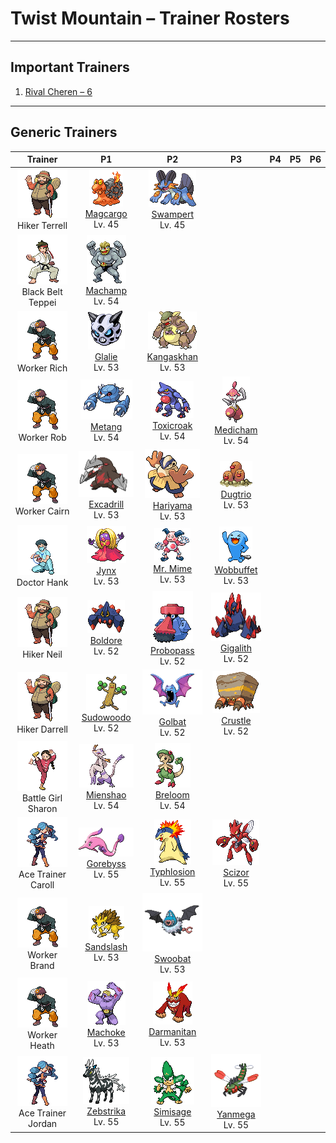 # Twist Mountain – Trainer Rosters

---

## Important Trainers

1. [Rival Cheren – 6](important_trainers.md#rival-cheren-6)

---

## Generic Trainers</h3>

| Trainer | P1 | P2 | P3 | P4 | P5 | P6 |
|:-------:|:--:|:--:|:--:|:--:|:--:|:--:|
| ![Hiker Terrell](../../assets/trainers/hiker.png "Hiker Terrell")<br>Hiker Terrell | ![Magcargo](../../assets/sprites/magcargo/front.gif "Magcargo: Its body temperature is roughly 18,000 degrees F. Flames spout from gaps in its hardened shell.")<br>[Magcargo](../../pokemon/magcargo.md/)<br>Lv. 45 | ![Swampert](../../assets/sprites/swampert/front.gif "Swampert: It can swim while towing a large ship. It bashes down foes with a swing of its thick arms.")<br>[Swampert](../../pokemon/swampert.md/)<br>Lv. 45 |
| ![Black Belt Teppei](../../assets/trainers/black_belt.png "Black Belt Teppei")<br>Black Belt Teppei | ![Machamp](../../assets/sprites/machamp/front.gif "Machamp: Its four muscled arms slam foes with powerful punches and chops at blinding speed.")<br>[Machamp](../../pokemon/machamp.md/)<br>Lv. 54 |
| ![Worker Rich](../../assets/trainers/worker.png "Worker Rich")<br>Worker Rich | ![Glalie](../../assets/sprites/glalie/front.gif "Glalie: It prevents prey from escaping by instantaneously freezing moisture in the air.")<br>[Glalie](../../pokemon/glalie.md/)<br>Lv. 53 | ![Kangaskhan](../../assets/sprites/kangaskhan/front.gif "Kangaskhan: It raises its offspring in its belly pouch. It lets the baby out to play only when it feels safe.")<br>[Kangaskhan](../../pokemon/kangaskhan.md/)<br>Lv. 53 |
| ![Worker Rob](../../assets/trainers/worker.png "Worker Rob")<br>Worker Rob | ![Metang](../../assets/sprites/metang/front.gif "Metang: It is formed by two Beldum joining together. Its steel body won’t be scratched if it collides with a jet.")<br>[Metang](../../pokemon/metang.md/)<br>Lv. 54 | ![Toxicroak](../../assets/sprites/toxicroak/front.gif "Toxicroak: It has a poison sac at its throat. When it croaks, the stored poison is churned for greater potency.")<br>[Toxicroak](../../pokemon/toxicroak.md/)<br>Lv. 54 | ![Medicham](../../assets/sprites/medicham/front.gif "Medicham: It gains the ability to see the aura of its opponents by honing its mind through starvation.")<br>[Medicham](../../pokemon/medicham.md/)<br>Lv. 54 |
| ![Worker Cairn](../../assets/trainers/worker.png "Worker Cairn")<br>Worker Cairn | ![Excadrill](../../assets/sprites/excadrill/front.gif "Excadrill: More than 300 feet below the surface, they build mazelike nests. Their activity can be destructive to subway tunnels.")<br>[Excadrill](../../pokemon/excadrill.md/)<br>Lv. 53 | ![Hariyama](../../assets/sprites/hariyama/front.gif "Hariyama: It loves to match power with big-bodied Pokémon. It can knock a truck flying with its arm thrusts.")<br>[Hariyama](../../pokemon/hariyama.md/)<br>Lv. 53 | ![Dugtrio](../../assets/sprites/dugtrio/front.gif "Dugtrio: Its three heads move alternately, driving it through tough soil to depths of over 60 miles.")<br>[Dugtrio](../../pokemon/dugtrio.md/)<br>Lv. 53 |
| ![Doctor Hank](../../assets/trainers/doctor.png "Doctor Hank")<br>Doctor Hank | ![Jynx](../../assets/sprites/jynx/front.gif "Jynx: Its cries sound like human speech. However, it is impossible to tell what it is trying to say.")<br>[Jynx](../../pokemon/jynx.md/)<br>Lv. 53 | ![Mr. Mime](../../assets/sprites/mr-mime/front.gif "Mr Mime: It shapes an invisible wall in midair by minutely vibrating its fingertips to stop molecules in the air.")<br>[Mr. Mime](../../pokemon/mr-mime.md/)<br>Lv. 53 | ![Wobbuffet](../../assets/sprites/wobbuffet/front.gif "Wobbuffet: It desperately tries to keep its black tail hidden. It is said to be proof the tail hides a secret.")<br>[Wobbuffet](../../pokemon/wobbuffet.md/)<br>Lv. 53 |
| ![Hiker Neil](../../assets/trainers/hiker.png "Hiker Neil")<br>Hiker Neil | ![Boldore](../../assets/sprites/boldore/front.gif "Boldore: Because its energy was too great to be contained, the energy leaked and formed orange crystals.")<br>[Boldore](../../pokemon/boldore.md/)<br>Lv. 52 | ![Probopass](../../assets/sprites/probopass/front.gif "Probopass: It freely controls three small units called Mini-Noses using magnetic force.")<br>[Probopass](../../pokemon/probopass.md/)<br>Lv. 52 | ![Gigalith](../../assets/sprites/gigalith/front.gif "Gigalith: The solar energy absorbed by its body’s orange crystals is magnified internally and fired from its mouth.")<br>[Gigalith](../../pokemon/gigalith.md/)<br>Lv. 52 |
| ![Hiker Darrell](../../assets/trainers/hiker.png "Hiker Darrell")<br>Hiker Darrell | ![Sudowoodo](../../assets/sprites/sudowoodo/front.gif "Sudowoodo: To avoid being attacked, it does nothing but mimic a tree. It hates water and flees from rain.")<br>[Sudowoodo](../../pokemon/sudowoodo.md/)<br>Lv. 52 | ![Golbat](../../assets/sprites/golbat/front.gif "Golbat: Its sharp fangs puncture the toughest of hides and have small holes for greedily sucking blood.")<br>[Golbat](../../pokemon/golbat.md/)<br>Lv. 52 | ![Crustle](../../assets/sprites/crustle/front.gif "Crustle: It possesses legs of enormous strength, enabling it to carry heavy slabs for many days, even when crossing arid land.")<br>[Crustle](../../pokemon/crustle.md/)<br>Lv. 52 |
| ![Battle Girl Sharon](../../assets/trainers/battle_girl.png "Battle Girl Sharon")<br>Battle Girl Sharon | ![Mienshao](../../assets/sprites/mienshao/front.gif "Mienshao: They use the long fur on their arms as a whip to strike their opponents.")<br>[Mienshao](../../pokemon/mienshao.md/)<br>Lv. 54 | ![Breloom](../../assets/sprites/breloom/front.gif "Breloom: Its short arms stretch when it throws punches. Its technique is equal to that of pro boxers.")<br>[Breloom](../../pokemon/breloom.md/)<br>Lv. 54 |
| ![Ace Trainer Caroll](../../assets/trainers/ace_trainer.png "Ace Trainer Caroll")<br>Ace Trainer Caroll | ![Gorebyss](../../assets/sprites/gorebyss/front.gif "Gorebyss: It lives at the bottom of the sea. In the springtime, its pink body turns more vivid for some reason.")<br>[Gorebyss](../../pokemon/gorebyss.md/)<br>Lv. 55 | ![Typhlosion](../../assets/sprites/typhlosion/front.gif "Typhlosion: It attacks using blasts of fire. It creates heat shimmers with intense fire to hide itself.")<br>[Typhlosion](../../pokemon/typhlosion.md/)<br>Lv. 55 | ![Scizor](../../assets/sprites/scizor/front.gif "Scizor: It raises its pincers with eyelike markings for intimidation. It also swings them down dangerously.")<br>[Scizor](../../pokemon/scizor.md/)<br>Lv. 55 |
| ![Worker Brand](../../assets/trainers/worker.png "Worker Brand")<br>Worker Brand | ![Sandslash](../../assets/sprites/sandslash/front.gif "Sandslash: It curls up, then rolls into foes with its back. Its sharp spines inflict severe damage.")<br>[Sandslash](../../pokemon/sandslash.md/)<br>Lv. 53 | ![Swoobat](../../assets/sprites/swoobat/front.gif "Swoobat: Anyone who comes into contact with the ultrasonic waves emitted by a courting male experiences a positive mood shift.")<br>[Swoobat](../../pokemon/swoobat.md/)<br>Lv. 53 |
| ![Worker Heath](../../assets/trainers/worker.png "Worker Heath")<br>Worker Heath | ![Machoke](../../assets/sprites/machoke/front.gif "Machoke: It happily carries heavy cargo to toughen up. It willingly does hard work for people.")<br>[Machoke](../../pokemon/machoke.md/)<br>Lv. 53 | ![Darmanitan](../../assets/sprites/darmanitan-standard/front.gif "Darmanitan Standard: When weakened in battle, it transforms into a stone statue. Then it sharpens its mind and fights on mentally.")<br>[Darmanitan](../../pokemon/darmanitan-standard.md/)<br>Lv. 53 |
| ![Ace Trainer Jordan](../../assets/trainers/ace_trainer.png "Ace Trainer Jordan")<br>Ace Trainer Jordan | ![Zebstrika](../../assets/sprites/zebstrika/front.gif "Zebstrika: This ill-tempered Pokémon is dangerous because when it’s angry, it shoots lightning from its mane in all directions.")<br>[Zebstrika](../../pokemon/zebstrika.md/)<br>Lv. 55 | ![Simisage](../../assets/sprites/simisage/front.gif "Simisage: It attacks enemies with strikes of its thorn-covered tail. This Pokémon is wild tempered.")<br>[Simisage](../../pokemon/simisage.md/)<br>Lv. 55 | ![Yanmega](../../assets/sprites/yanmega/front.gif "Yanmega: Its jaw power is incredible. It is adept at biting apart foes while flying by at high speed.")<br>[Yanmega](../../pokemon/yanmega.md/)<br>Lv. 55 |

